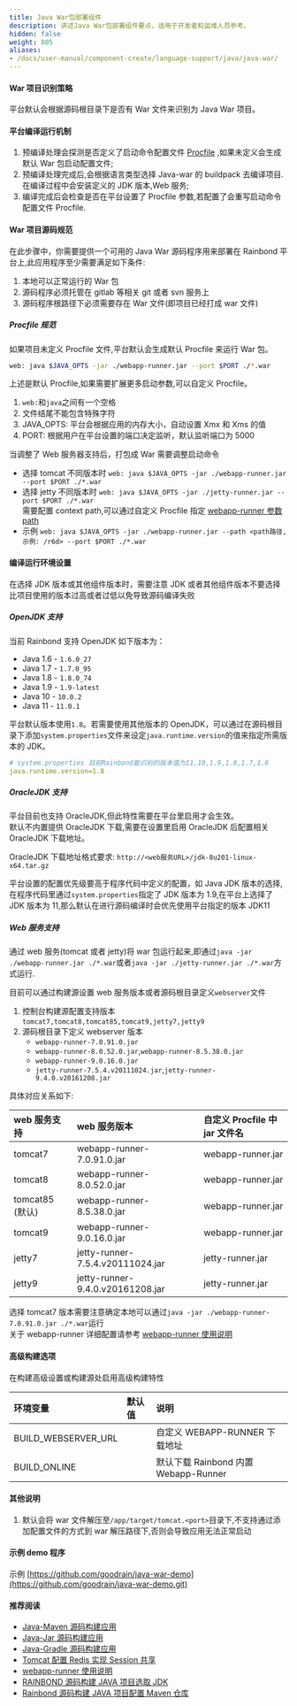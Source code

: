 ```yaml
---
title: Java War包部署组件
description: 讲述Java War包部署组件要点，适用于开发者和运维人员参考。
hidden: false
weight: 805
aliases:
- /docs/user-manual/component-create/language-support/java/java-war/
---
```


#### War 项目识别策略

平台默认会根据源码根目录下是否有 War 文件来识别为 Java War 项目。

#### 平台编译运行机制

1. 预编译处理会探测是否定义了启动命令配置文件 [Procfile](/docs/component-create/language-support/procfile/) ,如果未定义会生成默认 War 包启动配置文件;
2. 预编译处理完成后,会根据语言类型选择 Java-war 的 buildpack 去编译项目.在编译过程中会安装定义的 JDK 版本,Web 服务;
3. 编译完成后会检查是否在平台设置了 Procfile 参数,若配置了会重写启动命令配置文件 Procfile.

#### War 项目源码规范

在此步骤中，你需要提供一个可用的 Java War 源码程序用来部署在 Rainbond 平台上,此应用程序至少需要满足如下条件:

1. 本地可以正常运行的 War 包
2. 源码程序必须托管在 gitlab 等相关 git 或者 svn 服务上
3. 源码程序根路径下必须需要存在 War 文件(即项目已经打成 war 文件)

##### Procfile 规范

如果项目未定义 Procfile 文件,平台默认会生成默认 Procfile 来运行 War 包。

```bash
web: java $JAVA_OPTS -jar ./webapp-runner.jar --port $PORT ./*.war
```

上述是默认 Procfile,如果需要扩展更多启动参数,可以自定义 Procfile。

1. `web:`和`java`之间有一个空格
2. 文件结尾不能包含特殊字符
3. JAVA_OPTS: 平台会根据应用的内存大小，自动设置 Xmx 和 Xms 的值
4. PORT: 根据用户在平台设置的端口决定监听，默认监听端口为 5000

当调整了 Web 服务器支持后，打包成 War 需要调整启动命令

- 选择 tomcat 不同版本时 `web: java $JAVA_OPTS -jar ./webapp-runner.jar --port $PORT ./*.war`
- 选择 jetty 不同版本时 `web: java $JAVA_OPTS -jar ./jetty-runner.jar --port $PORT ./*.war`  
  需要配置 context path,可以通过自定义 Procfile 指定 [webapp-runner 参数 path](https://github.com/jsimone/webapp-runner#options)
- 示例 `web: java $JAVA_OPTS -jar ./webapp-runner.jar --path <path路径,示例: /r6d> --port $PORT ./*.war`

#### 编译运行环境设置

在选择 JDK 版本或其他组件版本时，需要注意 JDK 或者其他组件版本不要选择比项目使用的版本过高或者过低以免导致源码编译失败

##### OpenJDK 支持

当前 Rainbond 支持 OpenJDK 如下版本为：

- Java 1.6 - `1.6.0_27`
- Java 1.7 - `1.7.0_95`
- Java 1.8 - `1.8.0_74`
- Java 1.9 - `1.9-latest`
- Java 10 - `10.0.2`
- Java 11 - `11.0.1`

平台默认版本使用`1.8`。若需要使用其他版本的 OpenJDK，可以通过在源码根目录下添加`system.properties`文件来设定`java.runtime.version`的值来指定所需版本的 JDK。

```yaml
# system.properties 目前Rainbond能识别的版本值为11,10,1.9,1.8,1.7,1.6
java.runtime.version=1.8
```

##### OracleJDK 支持

平台目前也支持 OracleJDK,但此特性需要在平台里启用才会生效。  
默认不内置提供 OracleJDK 下载,需要在设置里启用 OracleJDK 后配置相关 OracleJDK 下载地址。

OracleJDK 下载地址格式要求: `http://<web服务URL>/jdk-8u201-linux-x64.tar.gz`

平台设置的配置优先级要高于程序代码中定义的配置，如 Java JDK 版本的选择,在程序代码里通过`system.properties`指定了 JDK 版本为 1.9,在平台上选择了 JDK 版本为 11,那么默认在进行源码编译时会优先使用平台指定的版本 JDK11

##### Web 服务支持

通过 web 服务(tomcat 或者 jetty)将 war 包运行起来,即通过`java -jar ./webapp-runner.jar ./*.war`或者`java -jar ./jetty-runner.jar ./*.war`方式运行.

目前可以通过构建源设置 web 服务版本或者源码根目录定义`webserver`文件

1. 控制台构建源配置支持版本 `tomcat7,tomcat8,tomcat85,tomcat9,jetty7,jetty9`
2. 源码根目录下定义 webserver 版本
   - `webapp-runner-7.0.91.0.jar`
   - `webapp-runner-8.0.52.0.jar`,`webapp-runner-8.5.38.0.jar`
   - `webapp-runner-9.0.16.0.jar`
   - `jetty-runner-7.5.4.v20111024.jar`,`jetty-runner-9.4.0.v20161208.jar`

具体对应关系如下:

| web 服务支持    | web 服务版本                     | 自定义 Procfile 中 jar 文件名 |
| :-------------- | :------------------------------- | :---------------------------- |
| tomcat7         | webapp-runner-7.0.91.0.jar       | webapp-runner.jar             |
| tomcat8         | webapp-runner-8.0.52.0.jar       | webapp-runner.jar             |
| tomcat85 (默认) | webapp-runner-8.5.38.0.jar       | webapp-runner.jar             |
| tomcat9         | webapp-runner-9.0.16.0.jar       | webapp-runner.jar             |
| jetty7          | jetty-runner-7.5.4.v20111024.jar | jetty-runner.jar              |
| jetty9          | jetty-runner-9.4.0.v20161208.jar | jetty-runner.jar              |


选择 tomcat7 版本需要注意确定本地可以通过`java -jar ./webapp-runner-7.0.91.0.jar ./*.war`运行  
关于 webapp-runner 详细配置请参考 [webapp-runner 使用说明](/docs/component-create/language-support/java/webapp-runner/)

#### 高级构建选项

在构建高级设置或构建源处启用高级构建特性

| 环境变量            | 默认值 | 说明                                 |
| :------------------ | :----- | :----------------------------------- |
| BUILD_WEBSERVER_URL |        | 自定义 WEBAPP-RUNNER 下载地址        |
| BUILD_ONLINE        |        | 默认下载 Rainbond 内置 Webapp-Runner |

#### 其他说明

1. 默认会将 war 文件解压至`/app/target/tomcat.<port>`目录下,不支持通过添加配置文件的方式到 war 解压路径下,否则会导致应用无法正常启动

#### 示例 demo 程序

示例 [https://github.com/goodrain/java-war-demo](https://github.com/goodrain/java-war-demo.git)

#### 推荐阅读

- [Java-Maven 源码构建应用](../java-maven/)
- [Java-Jar 源码构建应用](../java-jar/)
- [Java-Gradle 源码构建应用](../java-gradle/)
- [Tomcat 配置 Redis 实现 Session 共享](../tomcat-redis-session)
- [webapp-runner 使用说明](../webapp-runner/)
- [RAINBOND 源码构建 JAVA 项目选取 JDK](/docs/advanced-scenarios/devops/how-to-select-jdk/)
- [Rainbond 源码构建 JAVA 项目配置 Maven 仓库](/docs/advanced-scenarios/devops/how-to-config-maven/)
